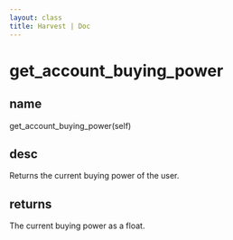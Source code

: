 ```yaml
---
layout: class
title: Harvest | Doc
---
```


# get_account_buying_power
## name
get_account_buying_power(self)
## desc
Returns the current buying power of the user.
## returns
The current buying power as a float.



